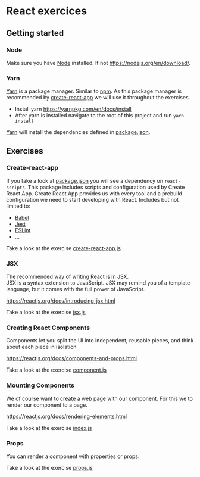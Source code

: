 # React exercices

## Getting started

### Node

Make sure you have [Node](https://nodejs.org/en/) installed.
If not https://nodejs.org/en/download/.

### Yarn

[Yarn](https://yarnpkg.com/lang/en/) is a package manager. 
Similar to [npm](https://www.npmjs.com/). As this package manager is recommended by [create-react-app](https://create-react-app.dev/) we will use it throughout the exercises.

- Install yarn https://yarnpkg.com/en/docs/install
- After yarn is installed navigate to the root of this project and run `yarn install`

[Yarn](https://yarnpkg.com/lang/en/) will install the dependencies defined in [package.json](./package.json).

## Exercises

### Create-react-app

If you take a look at [package.json](./package.json) you will see a dependency on `react-scripts`.
This package includes scripts and configuration used by Create React App.
Create React App provides us with every tool and a prebuild configuration we need to start developing with React.
Includes but not limited to:
- [Babel](https://babeljs.io/)
- [Jest](https://jestjs.io/)
- [ESLint](https://eslint.org/)
- ... 

Take a look at the exercise [create-react-app.js](./src/create-react-app.js)

### JSX

The recommended way of writing React is in JSX.    
JSX is a syntax extension to JavaScript. 
JSX may remind you of a template language, but it comes with the full power of JavaScript.

https://reactjs.org/docs/introducing-jsx.html      

Take a look at the exercise [jsx.js](./src/jsx.js)
              
### Creating React Components

Components let you split the UI into independent, reusable pieces, and think about each piece in isolation

https://reactjs.org/docs/components-and-props.html

Take a look at the exercise [component.js](./src/component.js)

### Mounting Components

We of course want to create a web page with our component.
For this we to render our component to a page.

https://reactjs.org/docs/rendering-elements.html

Take a look at the exercise [index.js](./src/index.js)

### Props

You can render a component with properties or props.

Take a look at the exercise [props.js](./src/props.js)
